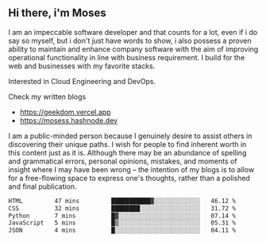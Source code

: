 ## Hi there, i'm Moses

I am an impeccable software developer and that counts for a lot, even if i do say so myself, but i don't just have words to show, i also possess a proven ability to maintain and enhance company software with the aim of improving operational functionality in line with business requirement. I build for the web and businesses with my favorite stacks.

Interested in Cloud Engineering and DevOps.

Check my written blogs
- https://geekdom.vercel.app
- https://mosess.hashnode.dev
  
I am a public-minded person because I genuinely desire to assist others in discovering their unique paths. I wish for people to find inherent worth in this content just as it is. Although there may be an abundance of spelling and grammatical errors, personal opinions, mistakes, and moments of insight where I may have been wrong – the intention of my blogs is to allow for a free-flowing space to express one's thoughts, rather than a polished and final publication.
<!--START_SECTION:waka-->

```txt
HTML         47 mins         ███████████▓░░░░░░░░░░░░░   46.12 %
CSS          32 mins         ████████░░░░░░░░░░░░░░░░░   31.72 %
Python       7 mins          █▓░░░░░░░░░░░░░░░░░░░░░░░   07.14 %
JavaScript   5 mins          █▒░░░░░░░░░░░░░░░░░░░░░░░   05.31 %
JSON         4 mins          █░░░░░░░░░░░░░░░░░░░░░░░░   04.11 %
```

<!--END_SECTION:waka-->
